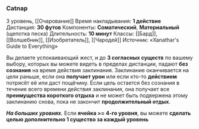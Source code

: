 ### Catnap

3 уровень, [[Очарование]]
Время накладывания: **1 действие**
Дистанция: **30 футов**
Компоненты: **Соматический**, **Материальный** (щепотка песка)
Длительность: **10 минут**
Классы: [[Бард]], [[Волшебник]], [[Изобретатель]], [[Чародей]]
Источник: «Xanathar's Guide to Everything»

Вы делаете успокаивающий жест, и до **3 согласных существ** по вашему выбору, которых вы можете видеть в пределах дистанции, падают **без сознания** на время действия заклинания. Заклинание оканчивается на цели раньше, если она **получает урон** или если кто-то **действием** потрясёт её или даст пощёчину. Если цель остается без сознания в течение всего времени действия заклинания, она получает все **преимущества короткого отдыха** и не может быть подвержена этому заклинанию снова, пока не закончит **продолжительный отдых**.

**_На больших уровнях._** Если **ячейка >= 4-го уровня**, вы можете **сделать целью дополнительно 1 существо за каждый уровень**